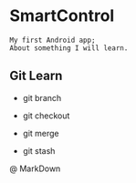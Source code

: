 # SmartControl

```
My first Android app;
About something I will learn.

```

## Git Learn
- git branch
- git checkout
- git merge

- git stash

@ MarkDown
